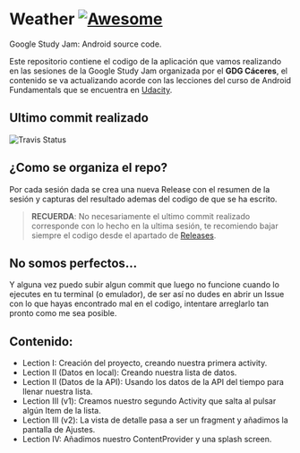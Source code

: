# Weather  [![Awesome](https://cdn.rawgit.com/sindresorhus/awesome/d7305f38d29fed78fa85652e3a63e154dd8e8829/media/badge.svg)](https://github.com/sindresorhus/awesome)
Google Study Jam: Android source code.

Este repositorio contiene el codigo de la aplicación que vamos realizando en las sesiones de la Google Study Jam organizada
por el **GDG Cáceres**, el contenido se va actualizando acorde con las lecciones del curso de Android Fundamentals que se 
encuentra en [Udacity](https://www.udacity.com/course/viewer#!/c-ud853/l-1395568821/m-1643858568).

## Ultimo commit realizado
![Travis Status](https://travis-ci.org/oscarcpozas/Weather.svg?branch=master)

## ¿Como se organiza el repo?
Por cada sesión dada se crea una nueva Release con el resumen de la sesión y capturas del resultado
ademas del codigo de que se ha escrito.

>  **RECUERDA**: No necesariamente el ultimo commit realizado corresponde con lo hecho en la ultima sesión, te recomiendo bajar siempre el codigo desde el apartado de [Releases](/releases).

## No somos perfectos...
Y alguna vez puedo subir algun commit que luego no funcione cuando lo ejecutes en tu terminal (o emulador), de ser así
no dudes en abrir un Issue con lo que hayas encontrado mal en el codigo, intentare arreglarlo tan pronto como me sea posible.

## Contenido:
* Lection I: Creación del proyecto, creando nuestra primera activity.
* Lection II (Datos en local): Creando nuestra lista de datos.
* Lection II (Datos de la API): Usando los datos de la API del tiempo para llenar nuestra lista.
* Lection III (v1): Creamos nuestro segundo Activity que salta al pulsar algún Item de la lista.
* Lection III (v2): La vista de detalle pasa a ser un fragment y añadimos la pantalla de Ajustes.
* Lection IV: Añadimos nuestro ContentProvider y una splash screen.

